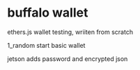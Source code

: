 # buffalo wallet
ethers.js wallet testing, wriiten from scratch

1_random start basic wallet

jetson adds password and encrypted json
